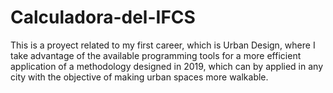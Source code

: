 # Calculadora-del-IFCS
This is a proyect related to my first career, which is Urban Design, where I take advantage of the available programming tools for a more efficient application of a methodology designed in 2019, which can by applied in any city with the objective of making urban spaces more walkable.
